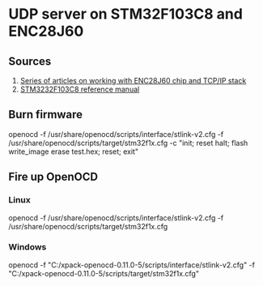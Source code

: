 # UDP server on STM32F103C8 and ENC28J60

## Sources

1. [Series of articles on working with ENC28J60 chip and TCP/IP stack](http://we.easyelectronics.ru/electro-and-pc/podklyuchenie-mikrokontrollera-k-lokalnoy-seti-rabotaem-s-enc28j60.html)
1. [STM3232F103C8 reference manual](https://www.st.com/resource/en/reference_manual/-008-stm32f101xx-stm32f102xx-stm32f103xx-stm32f105xx-and-stm32f107xx-advanced-armbased-32bit-us-stmicroelectronics.pdf)

## Burn firmware
openocd -f /usr/share/openocd/scripts/interface/stlink-v2.cfg -f /usr/share/openocd/scripts/target/stm32f1x.cfg -c "init; reset halt; flash write_image erase test.hex; reset; exit"

## Fire up OpenOCD

### Linux
openocd -f /usr/share/openocd/scripts/interface/stlink-v2.cfg -f /usr/share/openocd/scripts/target/stm32f1x.cfg

### Windows
openocd -f "C:/xpack-openocd-0.11.0-5/scripts/interface/stlink-v2.cfg" -f "C:/xpack-openocd-0.11.0-5/scripts/target/stm32f1x.cfg"
